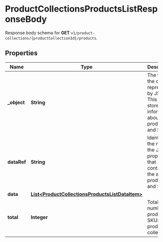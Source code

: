

# ProductCollectionsProductsListResponseBody

Response body schema for **GET** `v1/product-collections/{productCollectionId}/products`.

## Properties

| Name | Type | Description |
|------------ | ------------- | ------------- |
|**_object** | **String** | The type of the object represented by JSON. This object stores information about products and SKUs. |
|**dataRef** | **String** | Identifies the name of the JSON property that contains the array of products and SKUs. |
|**data** | [**List&lt;ProductCollectionsProductsListDataItem&gt;**](ProductCollectionsProductsListDataItem.md) |  |
|**total** | **Integer** | Total number of products &amp; SKUs in the product collection. |




